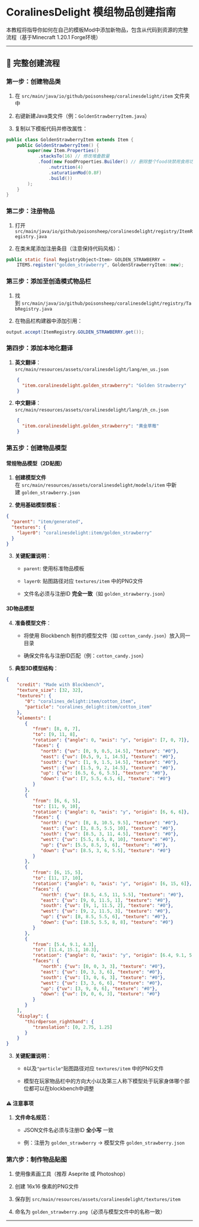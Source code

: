 # CoralinesDelight 模组物品创建指南

本教程将指导你如何在自己的模板Mod中添加新物品，包含从代码到资源的完整流程（基于Minecraft 1.20.1  Forge环境）

---

## 📌 完整创建流程

### 第一步：创建物品类
1. 在 `src/main/java/io/github/poisonsheep/coralinesdelight/item` 文件夹中

2. 右键新建Java类文件（例：`GoldenStrawberryItem.java`）

3. 复制以下模板代码并修改属性：

```java
public class GoldenStrawberryItem extends Item {
    public GoldenStrawberryItem() {
        super(new Item.Properties()
            .stacksTo(16) // 修改堆叠数量
            .food(new FoodProperties.Builder() // 删除整个food块禁用食用功能
                .nutrition(4)
                .saturationMod(0.8F)
                .build())
        );
    }
}
```

### 第二步：注册物品

1. 打开
   `src/main/java/io/github/poisonsheep/coralinesdelight/registry/ItemRegistry.java`

2. 在类末尾添加注册条目（注意保持代码风格）：
```java
public static final RegistryObject<Item> GOLDEN_STRAWBERRY = 
    ITEMS.register("golden_strawberry", GoldenStrawberryItem::new);
```

### 第三步：添加至创造模式物品栏

1. 找到 `src/main/java/io/github/poisonsheep/coralinesdelight/registry/TabRegistry.java`

2. 在物品栏构建器中添加引用：
```java
output.accept(ItemRegistry.GOLDEN_STRAWBERRY.get());
```

### 第四步：添加本地化翻译

1. **英文翻译**：  
   `src/main/resources/assets/coralinesdelight/lang/en_us.json`
```json
    {
      "item.coralinesdelight.golden_strawberry": "Golden Strawberry"
    }
```

2. **中文翻译**：  
   `src/main/resources/assets/coralinesdelight/lang/zh_cn.json`
```json
    {
      "item.coralinesdelight.golden_strawberry": "黄金草莓"
    }
```


### 第五步：创建物品模型

#### 常规物品模型（2D贴图）

1. **创建模型文件**  
   在 `src/main/resources/assets/coralinesdelight/models/item` 中新建 `golden_strawberry.json`

2. **使用基础模型模板**：
```json
{
  "parent": "item/generated",
  "textures": {
    "layer0": "coralinesdelight:item/golden_strawberry"
  }
}
```
3. **关键配置说明**：

   - `parent`: 使用标准物品模板

   - `layer0`: 贴图路径对应 `textures/item` 中的PNG文件

   - 文件名必须与注册ID **完全一致**（如 `golden_strawberry.json`）

#### 3D物品模型

4. **准备模型文件**：

   - 将使用 Blockbench 制作的模型文件（如 `cotton_candy.json`）放入同一目录

   - 确保文件名与注册ID匹配（例：`cotton_candy.json`）

5. **典型3D模型结构**：
```json
{  
    "credit": "Made with Blockbench",  
    "texture_size": [32, 32],  
    "textures": {  
       "0": "coralines_delight:item/cotton_item",  
       "particle": "coralines_delight:item/cotton_item"  
    },  
    "elements": [  
       {  
          "from": [8, 0, 7],  
          "to": [9, 11, 8],  
          "rotation": {"angle": 0, "axis": "y", "origin": [7, 0, 7]},  
          "faces": {  
             "north": {"uv": [0, 9, 0.5, 14.5], "texture": "#0"},  
             "east": {"uv": [0.5, 9, 1, 14.5], "texture": "#0"},  
             "south": {"uv": [1, 9, 1.5, 14.5], "texture": "#0"},  
             "west": {"uv": [1.5, 9, 2, 14.5], "texture": "#0"},  
             "up": {"uv": [6.5, 6, 6, 5.5], "texture": "#0"},  
             "down": {"uv": [7, 5.5, 6.5, 6], "texture": "#0"}  
          }  
       },  
       {  
          "from": [6, 6, 5],  
          "to": [11, 9, 10],  
          "rotation": {"angle": 0, "axis": "y", "origin": [6, 6, 6]},  
          "faces": {  
             "north": {"uv": [8, 8, 10.5, 9.5], "texture": "#0"},  
             "east": {"uv": [3, 8.5, 5.5, 10], "texture": "#0"},  
             "south": {"uv": [8.5, 3, 11, 4.5], "texture": "#0"},  
             "west": {"uv": [5.5, 8.5, 8, 10], "texture": "#0"},  
             "up": {"uv": [5.5, 8.5, 3, 6], "texture": "#0"},  
             "down": {"uv": [8.5, 3, 6, 5.5], "texture": "#0"}  
          }  
       },  
       {  
          "from": [6, 15, 5],  
          "to": [11, 17, 10],  
          "rotation": {"angle": 0, "axis": "y", "origin": [6, 15, 6]},  
          "faces": {  
             "north": {"uv": [8.5, 4.5, 11, 5.5], "texture": "#0"},  
             "east": {"uv": [9, 0, 11.5, 1], "texture": "#0"},  
             "south": {"uv": [9, 1, 11.5, 2], "texture": "#0"},  
             "west": {"uv": [9, 2, 11.5, 3], "texture": "#0"},  
             "up": {"uv": [8, 8.5, 5.5, 6], "texture": "#0"},  
             "down": {"uv": [10.5, 5.5, 8, 8], "texture": "#0"}  
          }  
       },  
       {  
          "from": [5.4, 9.1, 4.3],  
          "to": [11.4, 15.1, 10.3],  
          "rotation": {"angle": 0, "axis": "y", "origin": [6.4, 9.1, 5.3]},  
          "faces": {  
             "north": {"uv": [0, 0, 3, 3], "texture": "#0"},  
             "east": {"uv": [0, 3, 3, 6], "texture": "#0"},  
             "south": {"uv": [3, 0, 6, 3], "texture": "#0"},  
             "west": {"uv": [3, 3, 6, 6], "texture": "#0"},  
             "up": {"uv": [3, 9, 0, 6], "texture": "#0"},  
             "down": {"uv": [9, 0, 6, 3], "texture": "#0"}  
          }  
       }  
    ],  
    "display": {  
       "thirdperson_righthand": {  
          "translation": [0, 2.75, 1.25]  
       }  
    }  
}
```

3. **关键配置说明**：

   - `0`以及`"particle"`贴图路径对应 `textures/item` 中的PNG文件

   - 模型在玩家物品栏中的方向大小以及第三人称下模型处于玩家身体哪个部位都可以在blockbench中调整

#### ⚠️ 注意事项

1. **文件命名规范**：

   - JSON文件名必须与注册ID **全小写** 一致

   - 例：注册为 `golden_strawberry` → 模型文件 `golden_strawberry.json`

### 第六步：制作物品贴图

1. 使用像素画工具（推荐 Aseprite 或 Photoshop）

2. 创建 16x16 像素的PNG文件

3. 保存到 `src/main/resources/assets/coralinesdelight/textures/item`

4. 命名为 `golden_strawberry.png`（必须与模型文件中的名称一致）


---